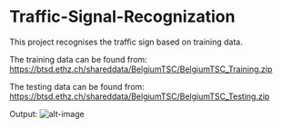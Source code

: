 # Traffic-Signal-Recognization
This project recognises the traffic sign based on training data. 

The training data can be found from:
https://btsd.ethz.ch/shareddata/BelgiumTSC/BelgiumTSC_Training.zip

The testing data can be found from:
https://btsd.ethz.ch/shareddata/BelgiumTSC/BelgiumTSC_Testing.zip

Output:
![alt-image](https://github.com/sapanz/Traffic-Signal-Recognization/blob/master/Traffic_output.png)

